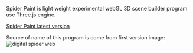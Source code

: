 Spider Paint is light weight experimental webGL 3D scene builder program use Three.js engine.

[Spider Paint latest version](http://fecni.com/3d/SpiderPaint/SpiderPainter.html)

Source of name of this program is come from first version image:
  ![digital spider web](https://lh3.googleusercontent.com/q5_s13DMklahZb6JKgz7mI5AyPKDxnSO3IqkuHZJi-BOWZZh0N-m4LwQScpewNW13lOiOSSLDEKsDhpJETORmkFF-tahvU0cciRLG3y9yk1q-WyPmk8)
